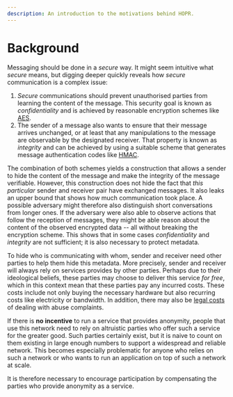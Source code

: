 ```yaml
---
description: An introduction to the motivations behind HOPR.
---
```


# Background

Messaging should be done in a _secure_ way. It might seem intuitive what _secure_ means, but digging deeper quickly reveals how _secure_ communication is a complex issue:

1. _Secure_ communications should prevent unauthorised parties from learning the content of the message. This security goal is known as _confidentiality_ and is achieved by reasonable encryption schemes like [AES](https://en.wikipedia.org/wiki/Advanced_Encryption_Standard).
2. The sender of a message also wants to ensure that their message arrives unchanged, or at least that any manipulations to the message are observable by the designated receiver. That property is known as _integrity_ and can be achieved by using a suitable scheme that generates message authentication codes like [HMAC](https://en.wikipedia.org/wiki/HMAC).

The combination of both schemes yields a construction that allows a sender to hide the content of the message and make the integrity of the message verifiable. However, this construction does not hide the fact that _this particular_ sender and receiver pair have exchanged messages. It also leaks an upper bound that shows how much communication took place. A possible adversary might therefore also distinguish short conversations from longer ones. If the adversary were also able to observe actions that follow the reception of messages, they might be able reason about the content of the observed encrypted data -- all without breaking the encryption scheme. This shows that in some cases _confidentiality_ and _integrity_ are not sufficient; it is also necessary to protect metadata.

To hide who is communicating with whom, sender and receiver need other parties to help them hide this metadata. More precisely, sender and receiver will always rely on services provides by other parties. Perhaps due to their ideological beliefs, these parties may choose to deliver this service _for free_, which in this context mean that these parties pay any incurred costs. These costs include not only buying the necessary hardware but also recurring costs like electricity or bandwidth. In addition, there may also be [legal costs](https://trac.torproject.org/projects/tor/wiki/TorRelayGuide#Legalconsiderationsforexitrelayoperators) of dealing with abuse complaints.

If there is **no incentive** to run a service that provides anonymity, people that use this network need to rely on altruistic parties who offer such a service for the greater good. Such parties certainly exist, but it is naive to count on them existing in large enough numbers to support a widespread and reliable network. This becomes especially problematic for anyone who relies on such a network or who wants to run an application on top of such a network at scale. 

It is therefore necessary to encourage participation by compensating the parties who provide anonymity as a service. 
